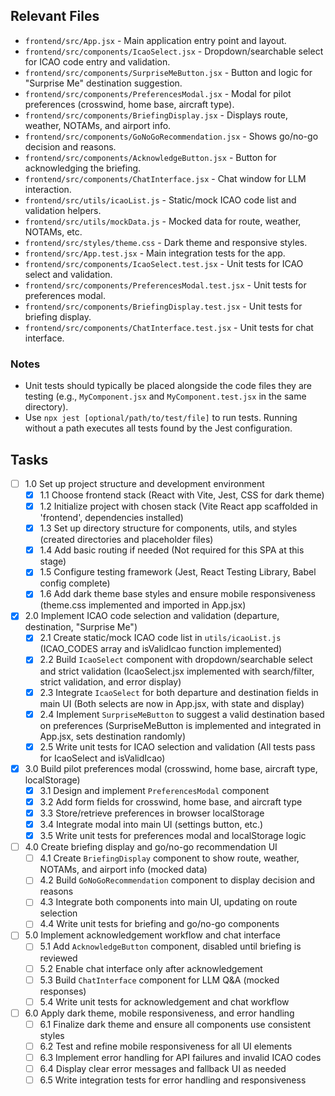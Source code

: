 ## Relevant Files

- `frontend/src/App.jsx` - Main application entry point and layout.
- `frontend/src/components/IcaoSelect.jsx` - Dropdown/searchable select for ICAO code entry and validation.
- `frontend/src/components/SurpriseMeButton.jsx` - Button and logic for "Surprise Me" destination suggestion.
- `frontend/src/components/PreferencesModal.jsx` - Modal for pilot preferences (crosswind, home base, aircraft type).
- `frontend/src/components/BriefingDisplay.jsx` - Displays route, weather, NOTAMs, and airport info.
- `frontend/src/components/GoNoGoRecommendation.jsx` - Shows go/no-go decision and reasons.
- `frontend/src/components/AcknowledgeButton.jsx` - Button for acknowledging the briefing.
- `frontend/src/components/ChatInterface.jsx` - Chat window for LLM interaction.
- `frontend/src/utils/icaoList.js` - Static/mock ICAO code list and validation helpers.
- `frontend/src/utils/mockData.js` - Mocked data for route, weather, NOTAMs, etc.
- `frontend/src/styles/theme.css` - Dark theme and responsive styles.
- `frontend/src/App.test.jsx` - Main integration tests for the app.
- `frontend/src/components/IcaoSelect.test.jsx` - Unit tests for ICAO select and validation.
- `frontend/src/components/PreferencesModal.test.jsx` - Unit tests for preferences modal.
- `frontend/src/components/BriefingDisplay.test.jsx` - Unit tests for briefing display.
- `frontend/src/components/ChatInterface.test.jsx` - Unit tests for chat interface.

### Notes

- Unit tests should typically be placed alongside the code files they are testing (e.g., `MyComponent.jsx` and `MyComponent.test.jsx` in the same directory).
- Use `npx jest [optional/path/to/test/file]` to run tests. Running without a path executes all tests found by the Jest configuration.

## Tasks

- [ ] 1.0 Set up project structure and development environment
  - [x] 1.1 Choose frontend stack (React with Vite, Jest, CSS for dark theme)
  - [x] 1.2 Initialize project with chosen stack (Vite React app scaffolded in 'frontend', dependencies installed)
  - [x] 1.3 Set up directory structure for components, utils, and styles (created directories and placeholder files)
  - [x] 1.4 Add basic routing if needed (Not required for this SPA at this stage)
  - [x] 1.5 Configure testing framework (Jest, React Testing Library, Babel config complete)
  - [x] 1.6 Add dark theme base styles and ensure mobile responsiveness (theme.css implemented and imported in App.jsx)

- [x] 2.0 Implement ICAO code selection and validation (departure, destination, "Surprise Me")
  - [x] 2.1 Create static/mock ICAO code list in `utils/icaoList.js` (ICAO_CODES array and isValidIcao function implemented)
  - [x] 2.2 Build `IcaoSelect` component with dropdown/searchable select and strict validation (IcaoSelect.jsx implemented with search/filter, strict validation, and error display)
  - [x] 2.3 Integrate `IcaoSelect` for both departure and destination fields in main UI (Both selects are now in App.jsx, with state and display)
  - [x] 2.4 Implement `SurpriseMeButton` to suggest a valid destination based on preferences (SurpriseMeButton is implemented and integrated in App.jsx, sets destination randomly)
  - [x] 2.5 Write unit tests for ICAO selection and validation (All tests pass for IcaoSelect and isValidIcao)

- [x] 3.0 Build pilot preferences modal (crosswind, home base, aircraft type, localStorage)
  - [x] 3.1 Design and implement `PreferencesModal` component
  - [x] 3.2 Add form fields for crosswind, home base, and aircraft type
  - [x] 3.3 Store/retrieve preferences in browser localStorage
  - [x] 3.4 Integrate modal into main UI (settings button, etc.)
  - [x] 3.5 Write unit tests for preferences modal and localStorage logic

- [ ] 4.0 Create briefing display and go/no-go recommendation UI
  - [ ] 4.1 Create `BriefingDisplay` component to show route, weather, NOTAMs, and airport info (mocked data)
  - [ ] 4.2 Build `GoNoGoRecommendation` component to display decision and reasons
  - [ ] 4.3 Integrate both components into main UI, updating on route selection
  - [ ] 4.4 Write unit tests for briefing and go/no-go components

- [ ] 5.0 Implement acknowledgement workflow and chat interface
  - [ ] 5.1 Add `AcknowledgeButton` component, disabled until briefing is reviewed
  - [ ] 5.2 Enable chat interface only after acknowledgement
  - [ ] 5.3 Build `ChatInterface` component for LLM Q&A (mocked responses)
  - [ ] 5.4 Write unit tests for acknowledgement and chat workflow

- [ ] 6.0 Apply dark theme, mobile responsiveness, and error handling
  - [ ] 6.1 Finalize dark theme and ensure all components use consistent styles
  - [ ] 6.2 Test and refine mobile responsiveness for all UI elements
  - [ ] 6.3 Implement error handling for API failures and invalid ICAO codes
  - [ ] 6.4 Display clear error messages and fallback UI as needed
  - [ ] 6.5 Write integration tests for error handling and responsiveness 